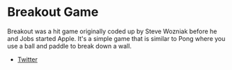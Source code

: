 # Breakout Game

Breakout was a hit game originally coded up by Steve Wozniak before he and Jobs started Apple. It's a simple game
that is similar to Pong where you use a ball and paddle to break down a wall.

- [Twitter](https://twitter.com/ugo_codes)